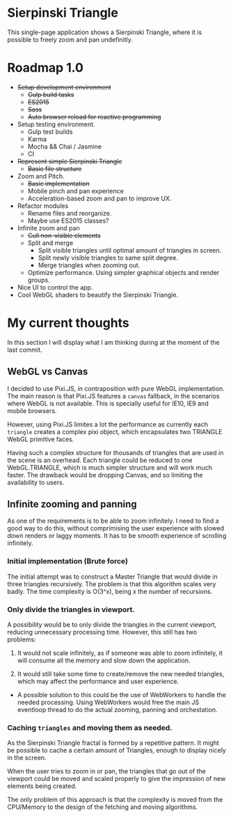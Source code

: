 # Sierpinski Triangle
This single-page application shows a Sierpinski Triangle, where it is possible
to freely zoom and pan undefinitly.


# Roadmap 1.0
* ~~Setup development environment~~
  * ~~Gulp build tasks~~
  * ~~ES2015~~
  * ~~Sass~~
  * ~~Auto browser reload for reactive programming~~
* Setup testing environment.
  * Gulp test builds
  * Karma
  * Mocha && Chai / Jasmine
  * CI
* ~~Represent simple Sierpinski Triangle~~
  * ~~Basic file structure~~
* Zoom and Pitch.
  * ~~Basic implementation~~
  * Mobile pinch and pan experience
  * Acceleration-based zoom and pan to improve UX.
* Refactor modules
  * Rename files and reorganize.
  * Maybe use ES2015 classes?
* Infinite zoom and pan
  * ~~Cull non-visible elements~~
  * Split and merge
    * Split visible triangles until optimal amount of triangles in screen.
    * Split newly visible triangles to same split degree.
    * Merge triangles when zooming out.
  * Optimize performance. Using simpler graphical objects and render groups.
* Nice UI to control the app.
* Cool WebGL shaders to beautify the Sierpinski Triangle.


# My current thoughts
In this section I will display what I am thinking during at the moment of the
last commit.

## WebGL vs Canvas
I decided to use Pixi.JS, in contraposition with pure WebGL implementation. The
main reason is that Pixi.JS features a `canvas` fallback, in the scenarios where
WebGL is not available. This is specially useful for IE10, IE9 and mobile
browsers.

However, using Pixi.JS limites a lot the performance as currently each
`triangle` creates a complex pixi object, which encapsulates two TRIANGLE WebGL
primitive faces.

Having such a complex structure for thousands of triangles that are used in the
scene is an overhead. Each triangle could be reduced to one WebGL.TRIANGLE,
which is much simpler structure and will work much faster. The drawback would
be dropping Canvas, and so limiting the availability to users.

## Infinite zooming and panning
As one of the requirements is to be able to zoom infinitely. I need to find a
good way to do this, without comprimising the user experience with slowed down
renders or laggy moments. It has to be smooth experience of scrolling
infinitely.

### Initial implementation (Brute force)
The initial attempt was to construct a Master Triangle that would divide in
three triangles recursively. The problem is that this algorithm scales very
badly. The time complexity is O(3^x), being x the number of recursions.

### Only divide the triangles in viewport.
A possibility would be to only divide the triangles in the current viewport,
reducing unnecessary processing time. However, this still has two problems:

1. It would not scale infinitely, as if someone was able to zoom infinitely,
it will consume all the memory and slow down the application.

2. It would still take some time to create/remove the new needed triangles,
which may affect the performance and user experience.
  * A possible solution to this could be the use of WebWorkers to handle the
  needed processing. Using WebWorkers would free the main JS eventloop thread
  to do the actual zooming, panning and orchestation.

### Caching `triangles` and moving them as needed.
As the Sierpinski Triangle fractal is formed by a repetitive pattern. It might
be possible to cache a certain amount of Triangles, enough to display nicely
in the screen.

When the user tries to zoom in or pan, the triangles that go out
of the viewport could be moved and scaled properly to give the impression of
new elements being created.

The only problem of this approach is that the complexity is moved from the
CPU/Memory to the design of the fetching and moving algorithms.
